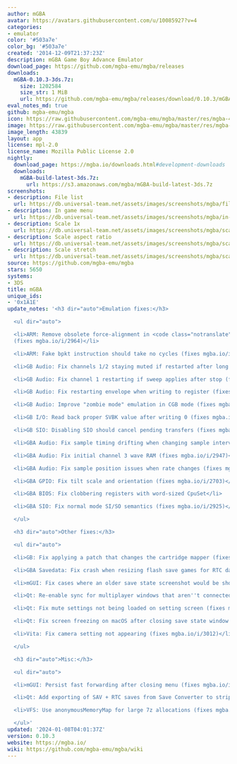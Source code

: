```yaml
---
author: mGBA
avatar: https://avatars.githubusercontent.com/u/10085927?v=4
categories:
- emulator
color: '#503a7e'
color_bg: '#503a7e'
created: '2014-12-09T21:37:23Z'
description: mGBA Game Boy Advance Emulator
download_page: https://github.com/mgba-emu/mgba/releases
downloads:
  mGBA-0.10.3-3ds.7z:
    size: 1202584
    size_str: 1 MiB
    url: https://github.com/mgba-emu/mgba/releases/download/0.10.3/mGBA-0.10.3-3ds.7z
eval_notes_md: true
github: mgba-emu/mgba
icon: https://raw.githubusercontent.com/mgba-emu/mgba/master/res/mgba-48.png
image: https://raw.githubusercontent.com/mgba-emu/mgba/master/res/mgba-256.png
image_length: 43839
layout: app
license: mpl-2.0
license_name: Mozilla Public License 2.0
nightly:
  download_page: https://mgba.io/downloads.html#development-downloads
  downloads:
    mGBA-build-latest-3ds.7z:
      url: https://s3.amazonaws.com/mgba/mGBA-build-latest-3ds.7z
screenshots:
- description: File list
  url: https://db.universal-team.net/assets/images/screenshots/mgba/file-list.png
- description: In game menu
  url: https://db.universal-team.net/assets/images/screenshots/mgba/in-game-menu.png
- description: Scale 1x
  url: https://db.universal-team.net/assets/images/screenshots/mgba/scale-1x.png
- description: Scale aspect ratio
  url: https://db.universal-team.net/assets/images/screenshots/mgba/scale-aspect-ratio.png
- description: Scale stretch
  url: https://db.universal-team.net/assets/images/screenshots/mgba/scale-stretch.png
source: https://github.com/mgba-emu/mgba
stars: 5650
systems:
- 3DS
title: mGBA
unique_ids:
- '0x1A1E'
update_notes: '<h3 dir="auto">Emulation fixes:</h3>

  <ul dir="auto">

  <li>ARM: Remove obsolete force-alignment in <code class="notranslate">bx pc</code>
  (fixes mgba.io/i/2964)</li>

  <li>ARM: Fake bpkt instruction should take no cycles (fixes mgba.io/i/2551)</li>

  <li>GB Audio: Fix channels 1/2 staying muted if restarted after long silence</li>

  <li>GB Audio: Fix channel 1 restarting if sweep applies after stop (fixes mgba.io/i/2965)</li>

  <li>GB Audio: Fix restarting envelope when writing to register (fixes mgba.io/i/3067)</li>

  <li>GB Audio: Improve "zombie mode" emulation in CGB mode (fixes mgba.io/i/2029)</li>

  <li>GB I/O: Read back proper SVBK value after writing 0 (fixes mgba.io/i/2921)</li>

  <li>GB SIO: Disabling SIO should cancel pending transfers (fixes mgba.io/i/2537)</li>

  <li>GBA Audio: Fix sample timing drifting when changing sample interval</li>

  <li>GBA Audio: Fix initial channel 3 wave RAM (fixes mgba.io/i/2947)</li>

  <li>GBA Audio: Fix sample position issues when rate changes (fixes mgba.io/i/3006)</li>

  <li>GBA GPIO: Fix tilt scale and orientation (fixes mgba.io/i/2703)</li>

  <li>GBA BIOS: Fix clobbering registers with word-sized CpuSet</li>

  <li>GBA SIO: Fix normal mode SI/SO semantics (fixes mgba.io/i/2925)</li>

  </ul>

  <h3 dir="auto">Other fixes:</h3>

  <ul dir="auto">

  <li>GB: Fix applying a patch that changes the cartridge mapper (fixes mgba.io/i/3077)</li>

  <li>GBA Savedata: Fix crash when resizing flash save games for RTC data</li>

  <li>mGUI: Fix cases where an older save state screenshot would be shown (fixes mgba.io/i/2183)</li>

  <li>Qt: Re-enable sync for multiplayer windows that aren''t connected (fixes mgba.io/i/2974)</li>

  <li>Qt: Fix mute settings not being loaded on setting screen (fixes mgba.io/i/2990)</li>

  <li>Qt: Fix screen freezing on macOS after closing save state window (fixes mgba.io/i/2885)</li>

  <li>Vita: Fix camera setting not appearing (fixes mgba.io/i/3012)</li>

  </ul>

  <h3 dir="auto">Misc:</h3>

  <ul dir="auto">

  <li>mGUI: Persist fast forwarding after closing menu (fixes mgba.io/i/2414)</li>

  <li>Qt: Add exporting of SAV + RTC saves from Save Converter to strip RTC data</li>

  <li>VFS: Use anonymousMemoryMap for large 7z allocations (fixes mgba.io/i/3013)</li>

  </ul>'
updated: '2024-01-08T04:01:37Z'
version: 0.10.3
website: https://mgba.io/
wiki: https://github.com/mgba-emu/mgba/wiki
---
```

